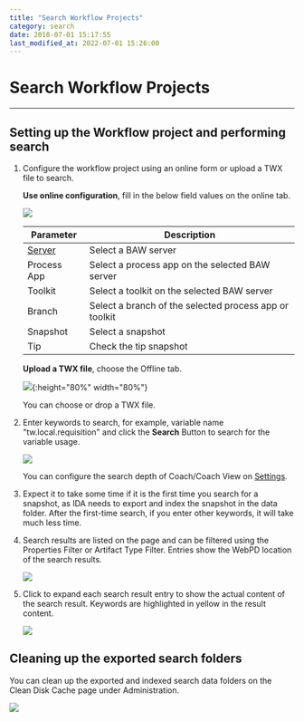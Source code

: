 ```yaml
---
title: "Search Workflow Projects"
category: search
date: 2018-07-01 15:17:55
last_modified_at: 2022-07-01 15:26:00
---
```


# Search Workflow Projects
***

## Setting up the Workflow project and performing search

1. Configure the workflow project using an online form or upload a TWX file to search.

   **Use online configuration**, fill in the below field values on the online tab.

   ![][search_online_form]
   
   |   Parameter   | Description    |
   | ------------- |----------------|
   | [Server][1]   | Select a BAW server |
   | Process App   | Select a process app on the selected BAW server |
   | Toolkit       | Select a toolkit on the selected BAW server |
   | Branch        | Select a branch of the selected process app or toolkit |
   | Snapshot      | Select a snapshot |
   | Tip           | Check the tip snapshot |

   **Upload a TWX file**, choose the Offline tab.

   ![][search_offline_form]{:height="80%" width="80%"}

   You can choose or drop a TWX file.

2. Enter keywords to search, for example, variable name "tw.local.requisition" and click the **Search** Button to search for the variable usage.

   ![][search_keyword]

   You can configure the search depth of Coach/Coach View on [Settings][2].

3. Expect it to take some time if it is the first time you search for a snapshot, as IDA needs to export and index the snapshot in the data folder. After the first-time search, if you enter other keywords, it will take much less time.

4. Search results are listed on the page and can be filtered using the Properties Filter or Artifact Type Filter. Entries show the WebPD location of the search results.

   ![][search_results]

5. Click to expand each search result entry to show the actual content of the search result. Keywords are highlighted in yellow in the result content.

   ![][search_results_content]

## Cleaning up the exported search folders

You can clean up the exported and indexed search data folders on the Clean Disk Cache page under Administration.

![][search_folder_cleanup]

[search_online_form]: ../images/search/search_online_form.PNG
[search_offline_form]: ../images/search/search_offline_form.PNG
[search_keyword]: ../images/search/search_keyword.PNG
[search_results]: ../images/search/search_results.PNG
[search_results_content]: ../images/search/search_results_content.PNG
[search_folder_cleanup]: ../images/search/search_folder_cleanup.PNG

[1]: ../administration/administration-baw-configuration.html
[2]: ../administration/administration-settings-configuration.html#search-configuration
